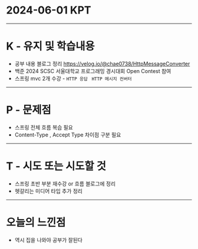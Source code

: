 # 2024-06-01 KPT
---
# K - 유지 및 학습내용

- 공부 내용 블로그 정리 https://velog.io/@chae0738/HttpMessageConverter
- 백준 2024 SCSC 서울대학교 프로그래밍 경시대회 Open Contest 참여
- 스프링 mvc 2개 수강 - `HTTP 응답 ` `HTTP 메시지 컨버터`

---
# P - 문제점
- 스프링 전체 흐름 복습 필요
- Content-Type , Accept Type 차이점 구분 필요

---
# T - 시도 또는 시도할 것
- 스프링 초반 부분 재수강 or 흐름 블로그에 정리
- 헷갈리는 미디어 타입 추가 정리

---
# 오늘의 느낀점

- 역시 집을 나와야 공부가 잘된다

